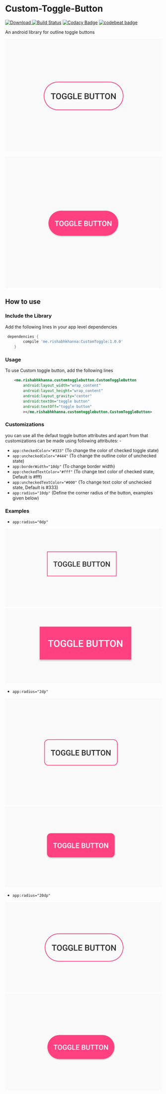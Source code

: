 # Custom-Toggle-Button
 [ ![Download](https://api.bintray.com/packages/rishabhk07/CustomToggle/CustomToggle/images/download.svg) ](https://bintray.com/rishabhk07/CustomToggle/CustomToggle/_latestVersion)
 [![Build Status](https://travis-ci.org/Rishabhk07/Custom-Toggle-Button.svg?branch=master)](https://travis-ci.org/Rishabhk07/Custom-Toggle-Button)
 [![Codacy Badge](https://api.codacy.com/project/badge/Grade/d4822fd4495e40fb84d1d93a50007f4e)](https://www.codacy.com/app/Rishabhk07/Custom-Toggle-Button?utm_source=github.com&amp;utm_medium=referral&amp;utm_content=Rishabhk07/Custom-Toggle-Button&amp;utm_campaign=Badge_Grade)
 [![codebeat badge](https://codebeat.co/badges/7c891f60-116c-43a8-b77f-48c73816bc7e)](https://codebeat.co/projects/github-com-rishabhk07-custom-toggle-button-master)
 
 An android library for outline toggle buttons
 
 ![unchecked state](/screenshots/radius_10dp.png)
 
 ![checked state](/screenshots/radius_10dp_checked.png)
 
 ## How to use 
### Include the Library  
 Add the following lines in your app level dependencies
 ```groovy
  dependencies {
         compile 'me.rishabhkhanna:CustomToggle:1.0.0'
     }
 ```
 
 ### Usage
   To use Custom toggle button, add the following lines
   ```xml
       <me.rishabhkhanna.customtogglebutton.CustomToggleButton
           android:layout_width="wrap_content"
           android:layout_height="wrap_content"
           android:layout_gravity="center"
           android:textOn="toggle button"
           android:textOff="toggle button"
           ></me.rishabhkhanna.customtogglebutton.CustomToggleButton>
   ```
 
### Customizations
you can use all the defaut toggle button attributes and apart from that customizations can be made using following attributes: -
 
 
* ```app:checkedColor="#333"``` (To change the color of checked toggle state)
* ```app:uncheckedColor="#444"```   (To change the outline color of unchecked state)
* ```app:borderWidth="10dp"```  (To change border width)
* ```app:checkedTextColor="#fff"``` (To change text color of checked state, Default is #fff)
* ```app:uncheckedTextColor="#000"```   (To change text color of unchecked state, Default is #333)
* ```app:radius="10dp"```   (Define the corner radius of the button, examples given below)

### Examples

 * `app:radius="0dp"`
 
 ![radius 0dp unchecked](/screenshots/radius_0dp.png)
 ![radius 0dp checked](/screenshots/radius_0dp_checked.png)
 
 * `app:radius="2dp"`
 
 ![radius 2dp unchecked](/screenshots/radius_2dp.png)
 ![radius 2dp checked](/screenshots/radius_2dp_checked.png)
 
 * `app:radius="20dp"`
 
 ![radius 20dp unchecked](/screenshots/radius_20dp.png)
 ![radius 20dp checked](/screenshots/radius_20dp_checked.png)
 
 
 
 
 
 
